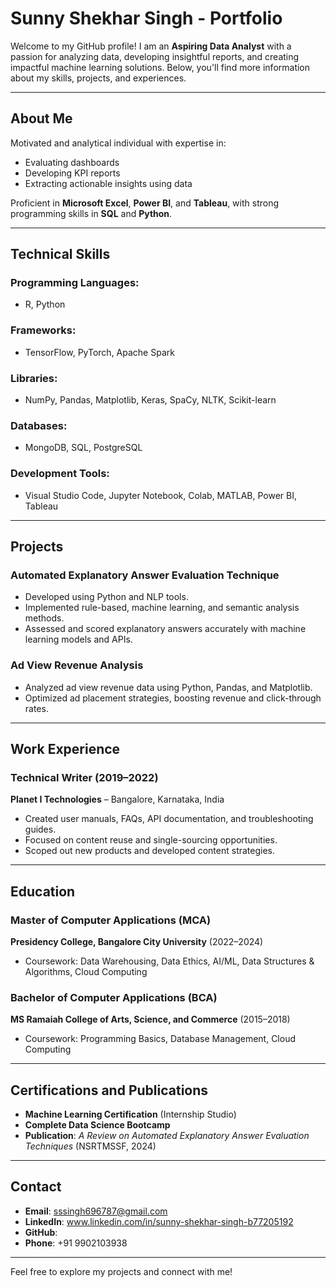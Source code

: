 # Sunny Shekhar Singh - Portfolio

Welcome to my GitHub profile! I am an **Aspiring Data Analyst** with a passion for analyzing data, developing insightful reports, and creating impactful machine learning solutions. Below, you'll find more information about my skills, projects, and experiences.

---

## About Me

Motivated and analytical individual with expertise in:
- Evaluating dashboards
- Developing KPI reports
- Extracting actionable insights using data

Proficient in **Microsoft Excel**, **Power BI**, and **Tableau**, with strong programming skills in **SQL** and **Python**.

---

## Technical Skills

### Programming Languages:
- R, Python

### Frameworks:
- TensorFlow, PyTorch, Apache Spark

### Libraries:
- NumPy, Pandas, Matplotlib, Keras, SpaCy, NLTK, Scikit-learn

### Databases:
- MongoDB, SQL, PostgreSQL

### Development Tools:
- Visual Studio Code, Jupyter Notebook, Colab, MATLAB, Power BI, Tableau

---

## Projects

### **Automated Explanatory Answer Evaluation Technique**
- Developed using Python and NLP tools.
- Implemented rule-based, machine learning, and semantic analysis methods.
- Assessed and scored explanatory answers accurately with machine learning models and APIs.

### **Ad View Revenue Analysis**
- Analyzed ad view revenue data using Python, Pandas, and Matplotlib.
- Optimized ad placement strategies, boosting revenue and click-through rates.

---

## Work Experience

### **Technical Writer** (2019–2022)
**Planet I Technologies** – Bangalore, Karnataka, India
- Created user manuals, FAQs, API documentation, and troubleshooting guides.
- Focused on content reuse and single-sourcing opportunities.
- Scoped out new products and developed content strategies.

---

## Education

### **Master of Computer Applications (MCA)**
**Presidency College, Bangalore City University** (2022–2024)
- Coursework: Data Warehousing, Data Ethics, AI/ML, Data Structures & Algorithms, Cloud Computing

### **Bachelor of Computer Applications (BCA)**
**MS Ramaiah College of Arts, Science, and Commerce** (2015–2018)
- Coursework: Programming Basics, Database Management, Cloud Computing

---

## Certifications and Publications

- **Machine Learning Certification** (Internship Studio)
- **Complete Data Science Bootcamp**
- **Publication**: *A Review on Automated Explanatory Answer Evaluation Techniques* (NSRTMSSF, 2024)

---

## Contact

- **Email**: sssingh696787@gmail.com
- **LinkedIn**: www.linkedin.com/in/sunny-shekhar-singh-b77205192
- **GitHub**: [](#)
- **Phone**: +91 9902103938

---

Feel free to explore my projects and connect with me!
